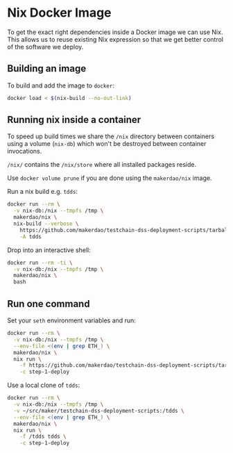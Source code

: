# Nix Docker Image

To get the exact right dependencies inside a Docker image we can use Nix. This
allows us to reuse existing Nix expression so that we get better control of the
software we deploy.

## Building an image

To build and add the image to `docker`:

```sh
docker load < $(nix-build --no-out-link)
```

## Running nix inside a container

To speed up build times we share the `/nix` directory between containers using
a volume (`nix-db`) which won't be destroyed between container invocations.

`/nix/` contains the `/nix/store` where all installed packages reside.

Use `docker volume prune` if you are done using the `makerdao/nix` image.

Run a nix build e.g. `tdds`:

```sh
docker run --rm \
  -v nix-db:/nix --tmpfs /tmp \
  makerdao/nix \
  nix-build --verbose \
    https://github.com/makerdao/testchain-dss-deployment-scripts/tarball/nixify-poc \
    -A tdds
```

Drop into an interactive shell:

```sh
docker run --rm -ti \
  -v nix-db:/nix --tmpfs /tmp \
  makerdao/nix \
  bash
```

## Run one command

Set your `seth` environment variables and run:

```sh
docker run --rm \
  -v nix-db:/nix --tmpfs /tmp \
  --env-file <(env | grep ETH_) \
  makerdao/nix \
  nix run \
    -f https://github.com/makerdao/testchain-dss-deployment-scripts/tarball/nixify-poc tdds \
    -c step-1-deploy
```

Use a local clone of `tdds`:

```sh
docker run --rm \
  -v nix-db:/nix --tmpfs /tmp \
  -v ~/src/maker/testchain-dss-deployment-scripts:/tdds \
  --env-file <(env | grep ETH_) \
  makerdao/nix \
  nix run \
    -f /tdds tdds \
    -c step-1-deploy
```
